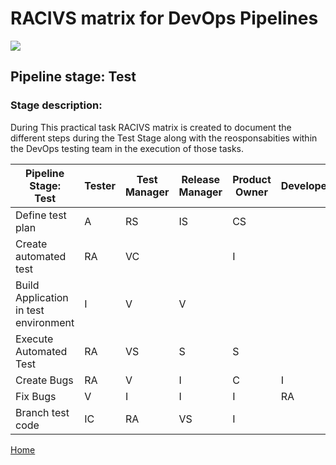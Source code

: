 # __RACIVS matrix for DevOps Pipelines__   

<img src="https://user-images.githubusercontent.com/10748736/112030685-6c81be80-8b32-11eb-94b8-c2c01b8f4581.png">

## __Pipeline stage:__  Test  
### __Stage description:__  
During This practical task RACIVS matrix is created to document the different steps during the Test Stage along with the reosponsabities within the DevOps testing team in the execution of those tasks.

| Pipeline Stage:<br>Test  | Tester  | Test Manager  | Release Manager  | Product Owner  | Developer  |System administrator |
|----------------------------- |-------- |-------- |-------- |-------- |-------- |-------- |
| Define test plan                       |    A     |   RS      |   IS      |   CS      |         |        |
| Create automated test                       |   RA      |    VC     |       |    I    |        |        |
| Build Application in test environment                       |    I    |    V    |   V     |       |        |    R    |
| Execute Automated Test                    |    RA   |    VS  |   S    |   S|       |        |
| Create Bugs                    |   RA    |   V     |   I     |   C     |   I     |       |
| Fix Bugs                    |    V    |    I    |    I    |    I    |    RA   |        |
| Branch test code                       |    IC   |   RA    |  VS          |   I     |         |
    
  
[Home](../index.md)  
